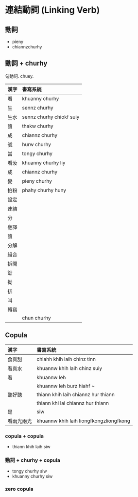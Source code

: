 # 連結動詞 (Linking Verb)

## 動詞

* pieny
* chiannzchurhy

## 動詞 + churhy

句動詞. chuey.

| 漢字 | 書寫系統 |
| :--- | :--- |
| 看 | khuanny churhy |
| 生 | sennz churhy |
| 生水 | sennz churhy chiokf suiy |
| 讀 | thakw churhy |
| 成 | chiannz churhy |
| 號 | hurw churhy |
| 當 | tongy churhy |
| 看汝 | khuanny churhy liy |
| 成 | chiannz churhy |
| 變 | pieny churhy |
| 拍粉 | phahy churhy huny |
| 設定 ||
| 連結 ||
| 分 ||
| 翻譯 ||
| 讀 ||
| 分解 ||
| 組合 ||
| 拆開 ||
| 鋸 ||
| 拗 ||
| 排 ||
| 叫 ||
| 轉寫 ||
|| chun churhy |

## Copula

| 漢字 | 書寫系統 |
| :--- | :--- |
| 食真甜 | chiahh khih laih chinz tinn |
| 看真水 | khuannw khih laih chinz suiy |
| 看 | khuannw leh |
|| khuannw leh burz hiahf ~ |
| 聽好聽 | thiann khih laih chiannz hur thiann |
|| thiann khi lai chiannz hur thiann |
| 是 | siw |
| 看兩光兩光 | khuannw khih laih liongfkongzliongfkong |

### copula + copula

* thiann khih laih siw

### 動詞 + churhy + copula

* tongy churhy siw
* khuanny churhy siw

### zero copula
